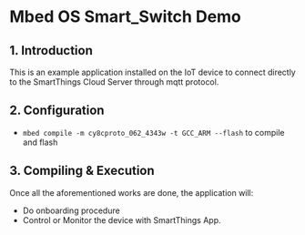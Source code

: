 # Mbed OS Smart_Switch Demo

## 1. Introduction

This is an example application installed on the IoT device to connect directly to the SmartThings Cloud Server through mqtt protocol.

## 2. Configuration
* `mbed compile -m cy8cproto_062_4343w -t GCC_ARM --flash` to compile and flash

## 3. Compiling & Execution

Once all the aforementioned works are done, the application will:

* Do onboarding procedure
* Control or Monitor the device with SmartThings App.
